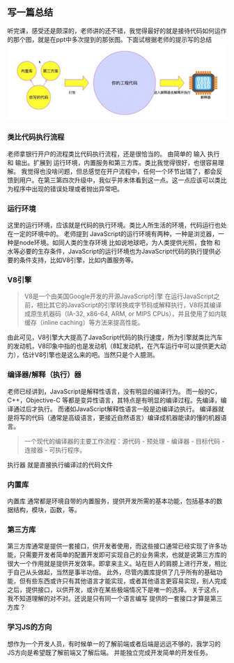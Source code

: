 ## 写一篇总结
听完课，感受还是颇深的，老师讲的还不错，我觉得最好的就是接待代码如何运作的那个图，就是在ppt中多次提到的那张图。下面试根据老师的提示写的总结
![流程图](liucheng.jpeg)


### 类比代码执行流程
老师拿银行开户的流程类比代码执行流程，还是很恰当的。
由简单的 输入 执行 和 输出。扩展到 运行环境，内置服务和第三方库。类比我觉得很好，也很容易理解。
我觉得也没啥问题，但总感觉在开户流程中，任何一个环节出错了，都会反馈到用户。在第三第四次升级中，我似乎并未体看到这一点。这一点应该可以类比为程序中出现的错误处理或者抛出异常吧。

###  运行环境
这里的运行环境，应该就是代码的执行环境。类比人所生活的环境，代码运行也处在一定的环境中的。
老师提到 JavaScript的运行环境有两种，一种是浏览器，一种是node环境。如同人类的生存环境 比如说地球吧，为人类提供光照，食物 和 水等必要的生存条件，JavaScript的运行环境也为JavaScript代码的执行提供必要的条件支持，比如V8引擎，比如内置服务等。

###  V8引擎

> V8是一个由美国Google开发的开源JavaScript引擎
> 在运行JavaScript之前，相比其它的JavaScript的引擎转换成字节码或解释执行，V8将其编译成原生机器码（IA-32, x86-64, ARM, or MIPS CPUs），并且使用了如内联缓存（inline caching）等方法来提高性能。

由此可见，V8引擎大大提高了JavaScript代码的执行速度，所为引擎就类比汽车的发动机，V8印象中指的也是发动机（8缸发动机，在汽车运行中可以提供更大动力），估计V8引擎也是这么来的吧。当然只是个人臆测。

###  编译器/解释（执行）器 
老师已经讲到，JavaScript是解释性语言，没有明显的编译行为。
而一般的C，C++，Objective-C 等都是变异性语言，其特点是有明显的编译过程。先编译，编译通过后才执行。
而诸如JavaScript解释性语言一般是边编译边执行。
编译器就是将写的代码（通常是高级语言，更接近自然语言）编译成机器能读的懂的机器语言。
> 一个现代的编译器的主要工作流程：源代码 - 预处理 - 编译器 - 目标代码 - 连接器 - 可执行程序。

执行器 就是直接执行编译过的代码文件

###  内置库 
内置库 通常都是环境自带的内置服务，提供开发所需的基本功能，包括基本的数据结构，模块，函数，等。

###  第三方库
第三方库通常是提供一套接口，供开发者使用，而这些接口通常已经实现了许多功能，只需要开发者简单的配置开发即可实现自己的业务需求，也就是说第三方库的很大一个作用就是提供开发效率。即拿来主义。站在巨人的肩膀上进行开发，相比于自己从头做起，当然是事半功倍。
此外，尽管内置库提供了几乎所有的基础功能，但有些东西或许只有其他语言才能实现，或者其他语言更容易实现，别人完成之后，提供接口，以供开发，或许在某些极端情况下是唯一的选择。
关于这点，我不知道理解的对不对。还说是只有同一个语言编写 提供的一套接口才算是第三方库？

###  学习JS的方向
想作为一个开发人员，有时候单一的了解前端或者后端是远远不够的，我学习的JS方向是希望既了解前端又了解后端。
并能独立完成开发简单的开发任务。


